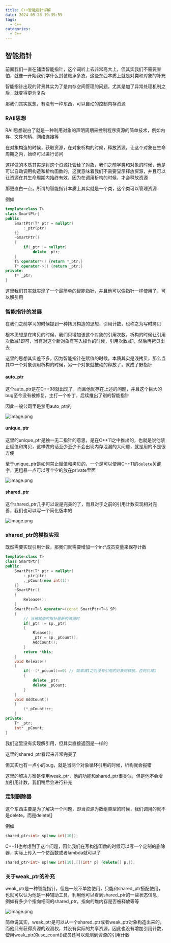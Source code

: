```yaml
---
title: C++智能指针详解
date: 2024-05-28 19:39:55
tags:
  - C++
categories:
  - C++
---
```


## 智能指针

前面我们一直在铺垫智能指针，这个词听上去非常高大上，但其实我们不需要害怕，就像一开始我们学什么封装继承多态，这些东西本质上就是对类和对象的补充

智能指针出现的背景其实为了是内存空间管理的问题，尤其是加了异常处理机制之后，就变得更为复杂

那我们其实就想，有没有一种东西，可以自动的控制内存资源

### RAII思想

RAII思想说白了就是一种利用对象的声明周期来控制程序资源的简单技术，例如内存、文件句柄、网络连接等

在对象构造的时候，获取资源，在对象析构的时候，释放资源，让这个对象在生命周期之内，始终可以进行访问

这样做的本质其实是将这个资源托管给了对象，我们之前学类和对象的时候，他是可以自动调用构造和析构函数的，这就意味着我们不需要显示释放资源，并且可以让资源在其生命周期内始终有效，因为在调用析构的时候，才会释放资源

那更直白一点，所谓的智能指针本质上其实就是一个类，这个类可以管理资源

例如

```cpp
template<class T>
class SmartPtr{
public:
    SmartPtr(T* ptr = nullptr)
    	:_ptr(ptr)
    {}
    ~SmartPtr()
    {
        if(_ptr != nullptr)
            delete _ptr;
    }
    T& operator*() {return *_ptr;}
    T* operator->() {return _ptr;}
private:
    T* _ptr;
}
```

这里我们其实就实现了一个最简单的智能指针，并且他可以像指针一样使用了，可以解引用

### 智能指针的发展

在我们之前学习的时候提到一种拷贝构造的思想，引用计数，也称之为写时拷贝

根本思想是在拷贝的时候，我们只增加该这个对象的引用次数，析构的时候让引用次数减1即可，当有对这个新对象有写入操作的时候，引用次数减1，然后再拷贝出去

这里的思想其实差不多，因为智能指针在赋值的时候，本质其实是浅拷贝，那么当其中一个对象调用析构的时候，另一个对象就被动的释放了，就成了野指针

#### auto_ptr

这个auto_ptr是在C++98就出现了，而且他就存在上述的问题，并且这个巨大的bug至今没有被修复，主打一个补丁，后续推出了别的智能指针

因此一般公司里是禁用auto_ptr的

![image.png](https://s2.loli.net/2024/05/28/yJSH3PFOoIgEkpb.png)

#### unique_ptr

这里的unique_ptr是独一无二指针的意思，是在C++11之中推出的，也就是说他禁止赋值和拷贝，这样做的话至少至少不会出现内存泄漏的大问题，就是用的不是很方便

至于unique_ptr是如何禁止赋值和拷贝的，一个是可以使用C++11的`delete`关键字，更粗暴一点可以写个空的放在private里面

![image.png](https://s2.loli.net/2024/05/28/PTbOQoAgZEc9Nri.png)

#### shared_ptr

这个shared_ptr几乎可以说是完美的了，而且对于之前的引用计数实现相对完善，我们也可以写一个简化版本的

![image.png](https://s2.loli.net/2024/05/28/q3dSE1OQvNrDRIZ.png)

### shared_ptr的模拟实现

既然需要实现引用计数，那我们就需要增加一个int*成员变量来保存计数

```cpp
template<class T>
class SmartPtr{
public:
	SmartPtr(T* ptr = nullptr)
    	:_ptr(ptr)
		,_pCount(new int(1))
    {}
    ~SmartPtr()
    {
        Release();
    }
    SmartPtr<T>& operator=(const SmartPtr<T>& SP)
    {
        // 当被赋值的指针是新的资源时
        if(_ptr != sp._ptr)
        {
            Rlease();
            _ptr = sp._pCount();
            AddCount();
        }
        return *this;
    }
    void Release()
    {
        if(--(*_pcount)==0) // 如果减1之后没有引用的对象则释放，否则只减1
        {
            delete _ptr;
            delete _pCount;
        }
    }
    void AddCount()
    {
        (*_pCount)++;
    }
private:
    T* _ptr;
    int* _pCount;
}
```

我们这里没有实现解引用，但其实直接返回是一样的

这里的shared_ptr看起来非常完美了

但其实也有一点小的bug，就是当两个对象循环引用的时候，析构就会报错

这里的解决方案是使用weak_ptr，他的功能和shared_ptr很类似，但是他不会增加引用计数，我们稍后会进行补充

### 定制删除器

这个东西主要是为了解决一个问题，即当资源为数组类型的时候，我们调用的就不是delete，而是delete[]

例如

```cpp
shared_ptr<int> sp(new int[10]);
```

C++11也考虑到了这个问题，因此我们在写构造函数的时候可以写一个定制的删除器，实际上传入一个仿函数或者lambda就可以了

```cpp
shared_ptr<int> sp(new int[10],[](int* p) {delete[] p;});
```

### 关于weak_ptr的补充

weak_ptr是一种智能指针，但是一般不单独使用，只能和shared_ptr搭配使用，也就可以认为他是一种辅助工具，利用他可以看到shared_ptr的一些状态信息，例如有多少个指向相同的shared_ptr，指向的堆内存是否被释放等等

![image.png](https://s2.loli.net/2024/05/28/vL4hotrdODk2i3N.png)

简单说其实，weak_ptr是可以从一个shared_ptr或者weak_ptr对象构造出来的，而他只有获得资源的观测权，并没有实际的共享资源，因此也没有增加引用计数，使用weak_ptr的use_count()成员还可以观测到资源的引用计数
